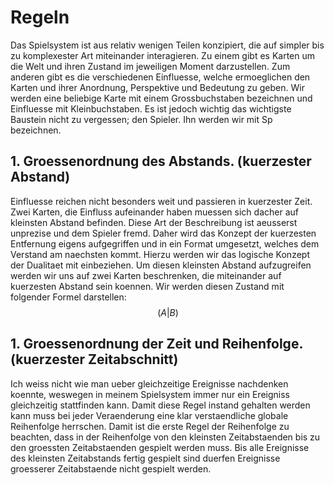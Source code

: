# Regeln
Das Spielsystem ist aus relativ wenigen Teilen konzipiert, die auf simpler bis zu komplexester Art miteinander interagieren. Zu einem gibt es Karten um die Welt und ihren Zustand im jeweiligen Moment darzustellen. Zum anderen gibt es die verschiedenen Einfluesse, welche ermoeglichen den Karten und ihrer Anordnung, Perspektive und Bedeutung zu geben. Wir werden eine beliebige Karte mit einem Grossbuchstaben bezeichnen und Einfluesse mit Kleinbuchstaben. Es ist jedoch wichtig das wichtigste Baustein nicht zu vergessen; den Spieler. Ihn werden wir mit Sp bezeichnen.
## 1. Groessenordnung des Abstands. (kuerzester Abstand)
Einfluesse reichen nicht besonders weit und passieren in kuerzester Zeit. Zwei Karten, die Einfluss aufeinander haben muessen sich dacher auf kleinsten Abstand befinden. Diese Art der Beschreibung ist aeusserst unprezise und dem Spieler fremd. Daher wird das Konzept der kuerzesten Entfernung eigens aufgegriffen und in ein Format umgesetzt, welches dem Verstand am naechsten kommt. Hierzu werden wir das logische Konzept der Dualitaet mit einbeziehen. Um diesen kleinsten Abstand aufzugreifen werden wir uns auf zwei Karten beschrenken, die miteinander auf kuerzesten Abstand sein koennen. Wir werden diesen Zustand mit folgender Formel darstellen:
$$ ( A | B ) $$
## 1. Groessenordnung der Zeit und Reihenfolge. (kuerzester Zeitabschnitt)
Ich weiss nicht wie man ueber gleichzeitige Ereignisse nachdenken koennte, weswegen in meinem Spielsystem immer nur ein Ereigniss gleichzeitig stattfinden kann. Damit diese Regel instand gehalten werden kann muss bei jeder Veraenderung eine klar verstaendliche globale Reihenfolge herrschen. Damit ist die erste Regel der Reihenfolge zu beachten, dass in der Reihenfolge von den kleinsten Zeitabstaenden bis zu den groessten Zeitabstaenden gespielt werden muss. Bis alle Ereignisse des kleinsten Zeitabstands fertig gespielt sind duerfen Ereignisse groesserer Zeitabstaende nicht gespielt werden.
